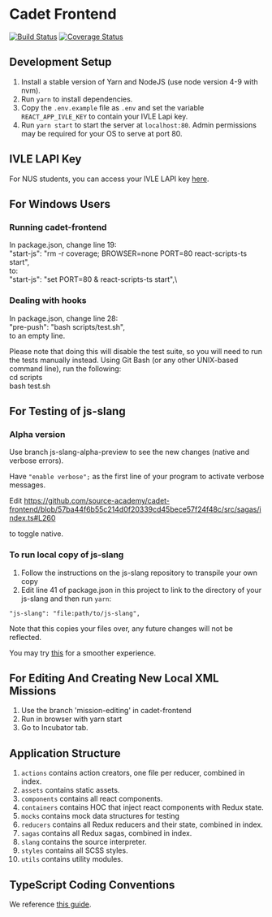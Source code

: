 # Cadet Frontend 

[![Build Status](https://travis-ci.org/source-academy/cadet-frontend.svg?branch=master)](https://travis-ci.org/source-academy/cadet-frontend)
[![Coverage Status](https://coveralls.io/repos/github/source-academy/cadet-frontend/badge.svg?branch=travis)](https://coveralls.io/github/source-academy/cadet-frontend?branch=travis)

## Development Setup

1. Install a stable version of Yarn and NodeJS (use node version 4-9 with nvm).
2. Run `yarn` to install dependencies.
3. Copy the `.env.example` file as `.env` and set the variable `REACT_APP_IVLE_KEY`
   to contain your IVLE Lapi key.
4. Run `yarn start` to start the server at `localhost:80`. Admin permissions may
   be required for your OS to serve at port 80.
   
## IVLE LAPI Key
For NUS students, you can access your IVLE LAPI key [here](https://ivle.nus.edu.sg/LAPI/default.aspx).

## For Windows Users

### Running cadet-frontend
In package.json, change line 19:\
"start-js": "rm -r coverage; BROWSER=none PORT=80 react-scripts-ts start",\
to:\
"start-js": "set PORT=80 & react-scripts-ts start",\

### Dealing with hooks
In package.json, change line 28:\
"pre-push": "bash scripts/test.sh",\
to an empty line.

Please note that doing this will disable the test suite, so you will need to run the tests manually instead. Using Git Bash (or any other UNIX-based command line), run the following:\
cd scripts\
bash test.sh

## For Testing of js-slang

### Alpha version

Use branch js-slang-alpha-preview to see the new changes (native and verbose errors).

Have `"enable verbose";` as the first line of your program to activate verbose messages.

Edit https://github.com/source-academy/cadet-frontend/blob/57ba44f6b55c214d0f20339cd45bece57f24f48c/src/sagas/index.ts#L260

to toggle native.

### To run local copy of js-slang

1. Follow the instructions on the js-slang repository to transpile your own copy
2. Edit line 41 of package.json in this project to link to the directory of your js-slang and then run `yarn`:

`"js-slang": "file:path/to/js-slang",`

Note that this copies your files over, any future changes will not be reflected. 

You may try [this](https://medium.com/@alexishevia/the-magic-behind-npm-link-d94dcb3a81af) for a smoother experience.

## For Editing And Creating New Local XML Missions

1. Use the branch 'mission-editing' in cadet-frontend
2. Run in browser with yarn start
2. Go to Incubator tab.

## Application Structure

1. `actions` contains action creators, one file per reducer, combined in index.
2. `assets` contains static assets.
3. `components` contains all react components.
4. `containers` contains HOC that inject react components with Redux state.
5. `mocks` contains mock data structures for testing
6. `reducers` contains all Redux reducers and their state, combined in index.
7. `sagas` contains all Redux sagas, combined in index.
8. `slang` contains the source interpreter.
9. `styles` contains all SCSS styles.
10. `utils` contains utility modules.

## TypeScript Coding Conventions

We reference [this guide](https://github.com/piotrwitek/react-redux-typescript-guide).
